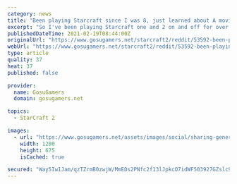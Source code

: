 ```yaml
---
category: news
title: "Been playing Starcraft since I was 8, just learned about A moving."
excerpt: "So I've been playing Starcraft one and 2 on and off for over a decade, usually in starts and stops. But I started playing Brood War around 8 years old, and as far as I knew to attack stuff you right clicked on an enemy,"
publishedDateTime: 2021-02-19T08:44:00Z
originalUrl: "https://www.gosugamers.net/starcraft2/reddit/53592-been-playing-starcraft-since-i-was-8-just-learned-about-a-moving"
webUrl: "https://www.gosugamers.net/starcraft2/reddit/53592-been-playing-starcraft-since-i-was-8-just-learned-about-a-moving"
type: article
quality: 37
heat: 37
published: false

provider:
  name: GosuGamers
  domain: gosugamers.net

topics:
  - StarCraft 2

images:
  - url: "https://www.gosugamers.net/assets/images/social/sharing-generic-253163b9.jpg"
    width: 1200
    height: 675
    isCached: true

secured: "Way5Iw1Jam/qzTZrmB0zwjW/MmEDs2PNfc2f13lJpkcO7idWF503927GZslc984AnsQy/O2RNbrT7gvAmtf86HTs+PxlztTvhv/i4VkYfekjCxypz8FvrMw7YbHUxg2zKL/LZD5tJ0D3Vgn2kwM9ez4kwmftpIk4ujur5Yug514RRrBg4mxCa+ItO+LryLebS+qi7pPpVcc4uk6ChnNU0FpuHpLgYXV8o/Nwtjz/sn49vRY1J+7vEC4eEoxzvonoTb+ljsnIyZxc1o/Ng/BA1WvVxT21ggRzEEb5TGcYk0CL7TomCJ5P2R+hlQjYu/fK8AvcaxP22sm14aQV4OEdb2O26tfFBt/XRby+noA1Hds=;IkL7wgKHUIxbJXm5Gs+ioQ=="
---
```


